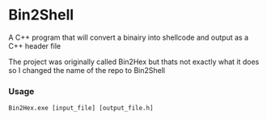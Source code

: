 # Bin2Shell
 A C++ program that will convert a binairy into shellcode and output as a C++ header file

The project was originally called Bin2Hex but thats not exactly what it does so I changed the name of the repo to Bin2Shell

### Usage
```
Bin2Hex.exe [input_file] [output_file.h]
```